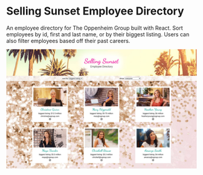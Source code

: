 # Selling Sunset Employee Directory

An employee directory for The Oppenheim Group built with React.  Sort employees by id, first and last name, or by their biggest listing.  Users can also filter employees based off their past careers.

<img src='public/screenshot.jpg' width='600px'>
